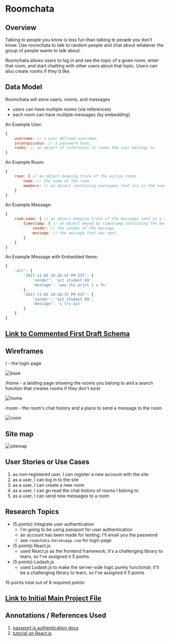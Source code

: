 # Roomchata

## Overview

Talking to people you know is less fun than talking to people you don't know. Use roomchata to talk
to random people and chat about whatever the group of people wants to talk about.

Roomchata allows users to log in and see the topic of a given room, enter that room, and start chatting
with other users about that topic. Users can also create rooms if they'd like.


## Data Model

Roomchata will store users, rooms, and messages

* users can have multiple rooms (via references)
* each room can have multiple messages (by embedding)

An Example User:
```javascript
{
    username: // a user defined username,
    inconspicuous: // a password hash,
    rooms: // an object of references to rooms the user belongs to
}
```

An Example Room:
```javascript
{
    room: { // an object keeping track of the active rooms
        name: // the name of the room
        members: // an object containing usernames that are in the room
    }
}
```

An Example Message:
```javascript
{
    room_name: { // an object keeping track of the messages sent in a room
        timestamp: { // an object keyed by timestamp containing the message sent at the specified time
            sender: // the sender of the message,
            message: // the message that was sent,
        }
    }
}
```

An Example Message with Embedded Items:

```javascript
{
    'ait': {
        '2017-11-02 10:26:47 PM EST': {
            'sender': 'ait student 69',
            'message': 'wao thz prjct z s fn'
        },
        '2017-11-02 10:16:37 PM EST': {
            'sender': 'ait student 69',
            'message': 'i lrv ait'
        }
    }
}
```

## [Link to Commented First Draft Schema](src/db.js)

## Wireframes

/ - the login page

![base](documentation/login.png)

/home - a landing page showing the rooms you belong to and a search function that creates rooms if they don't exist

![home](documentation/home.png)

/room - the room's chat history and a place to send a message to the room

![room](documentation/room.png)

## Site map

![sitemap](documentation/sitemap.png)

## User Stories or Use Cases

1. as non-registered user, I can register a new account with the site
2. as a user, I can log in to the site
3. as a user, I can create a new room
4. as a user, I can go read the chat history of rooms I belong to
5. as a user, I can send new messages to a room

## Research Topics

* (5 points) Integrate user authentication
    * I'm going to be using passport for user authentication
    * an account has been made for testing; I'll email you the password
    * see `roomchata.herokuapp.com` for login page
* (5 points) React.js
    * used React.js as the frontend framework; it's a challenging library to learn, so I've assigned it 5 points
* (5 points) Lodash.js
    * used Lodash.js to make the server-side logic purely functional; it'll be a challenging library to learn, so I've assigned it 5 points

15 points total out of 8 required points

## [Link to Initial Main Project File](src/app.js)

## Annotations / References Used

1. [passport.js authentication docs](http://passportjs.org/docs)
2. [tutorial on React.js](https://reactjs.org/tutorial/tutorial.html)
